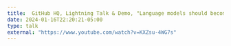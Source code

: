 ```yaml
---
title:  GitHub HQ, Lightning Talk & Demo, "Language models should become world-class curators"
date: 2024-01-16T22:20:21-05:00
type: talk
external: "https://www.youtube.com/watch?v=KXZsu-4WG7s"
---
```

